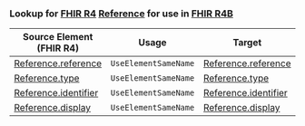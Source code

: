 ### Lookup for [FHIR R4](https://hl7.org/fhir/R4/) [Reference](https://hl7.org/fhir/R4/Reference.html) for use in [FHIR R4B](https://hl7.org/fhir/R4B/)

| Source Element (FHIR R4) | Usage | Target |
| -------------- | ----- | ------ |
| [Reference.reference](https://hl7.org/fhir/R4/Reference.html#resource) | `UseElementSameName` | [Reference.reference](https://hl7.org/fhir/R4B/Reference.html#resource) |
| [Reference.type](https://hl7.org/fhir/R4/Reference.html#resource) | `UseElementSameName` | [Reference.type](https://hl7.org/fhir/R4B/Reference.html#resource) |
| [Reference.identifier](https://hl7.org/fhir/R4/Reference.html#resource) | `UseElementSameName` | [Reference.identifier](https://hl7.org/fhir/R4B/Reference.html#resource) |
| [Reference.display](https://hl7.org/fhir/R4/Reference.html#resource) | `UseElementSameName` | [Reference.display](https://hl7.org/fhir/R4B/Reference.html#resource) |
